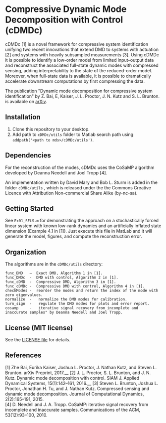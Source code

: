 # Compressive Dynamic Mode Decomposition with Control (cDMDc)
cDMDc [1] is a novel framework for compressive system identification unifying two recent innovations that extend DMD to systems with actuation [2] and systems with heavily subsampled measurements [3]. Using cDMDc it is possible to identify a low-order model from limited input–output data and reconstruct the associated full-state dynamic modes with compressed sensing, adding interpretability to the state of the reduced-order model. Moreover, when full-state data is available, it is possible to dramatically accelerate downstream computations by first compressing the data. 

The publication "Dynamic mode decomposition for compressive system identification"
by Z. Bai, E, Kaiser, J. L. Proctor, J. N. Kutz and S. L. Brunton. is available on [arXiv](https://arxiv.org/abs/1710.07737).

## Installation

1. Clone this repository to your desktop.
2. Add path to `cDMDc/utils` folder to Matlab search path using `addpath('<path to mds>/cDMDc/utils')`.

## Dependencies
For the reconstruction of the modes, cDMDc uses the CoSaMP algorithm developed by Deanna Needell and Joel Tropp [4].

An implementation written by David Mary and Bob L. Sturm is added in the folder `cDMDc/utils` , which is released under the the Commons Creative Licence with Attribution Non-commercial Share Alike (by-nc-sa).


## Getting Started

See `Ex01_SFLS.m` for demonstrating the approach on a stochastically forced linear system with known low-rank dynamics and an artificially inflated state dimension (Example 4.1 in [1]). Just execute this file in MatLab and it will generate the model, figures, and compute the reconstruction error.

## Organization

The algorithms are in the `cDMDc/utils` directory:
	
	func_DMD   —  Exact DMD, Algorithm 1 in [1].
	func_DMDc  -  DMD with control, Algorithm 2 in [1].
	func_cDMD  -  Compressive DMD, Algorithm 3 in [1].	
	func_cDMDc -  Compressive DMD with control, Algorithm 4 in [1].
	checkModes -  reorder the modes and return the index of the mode with zero eigenvalues.
	normalize  -   normalize the DMD modes for calibration.
	turn_sign  -   regulate the DMD modes for plots and error report.
	cosamp 	   -   iterative signal recovery from incomplete and inaccurate samples" by Deanna Needell and Joel Tropp.
    
## License (MIT license)

See the [LICENSE file](LICENSE) for details.

## References

[1] Zhe Bai, Eurika Kaiser, Joshua L. Proctor, J. Nathan Kutz, and Steven L. Brunton. arXiv Preprint, 2017.__
[2] J. L. Proctor, S. L. Brunton, and J. N. Kutz. Dynamic mode decomposition with control. SIAM J. Applied Dynamical Systems, 15(1):142–161, 2016.__
[3] Steven L. Brunton, Joshua L. Proctor, Jonathan H. Tu, and J. Nathan Kutz. Compressed sensing and dynamic mode decomposition. Journal of Computational Dynamics, 2(2):165–191, 2015.<br />
[4] D. Needell and J. A. Tropp. CoSaMP: iterative signal recovery from incomplete and inaccurate samples. Communications of the ACM, 53(12):93–100, 2010.
